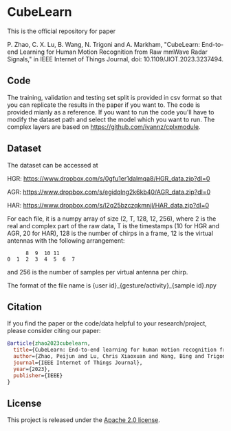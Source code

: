 # CubeLearn
This is the official repository for paper 

P. Zhao, C. X. Lu, B. Wang, N. Trigoni and A. Markham, "CubeLearn: End-to-end Learning for Human Motion Recognition from Raw mmWave Radar Signals," in IEEE Internet of Things Journal, doi: 10.1109/JIOT.2023.3237494.

## Code
The training, validation and testing set split is provided in csv format so that you can replicate the results in the paper if you want to. The code is provided mianly as a reference. If you want to run the code you'll have to modify the dataset path and select the model which you want to run. The complex layers are based on https://github.com/ivannz/cplxmodule.

## Dataset
The dataset can be accessed at 

HGR: https://www.dropbox.com/s/0gfu1er1dalmqa8/HGR_data.zip?dl=0

AGR: https://www.dropbox.com/s/egidqlng2k6kb40/AGR_data.zip?dl=0

HAR: https://www.dropbox.com/s/l2q25bzczqkmnjl/HAR_data.zip?dl=0

For each file, it is a numpy array of size (2, T, 128, 12, 256), where 2 is the real and complex part of the raw data, T is the timestamps (10 for HGR and AGR, 20 for HAR), 128 is the number of chirps in a frame, 12 is the virtual antennas with the following arrangement:
```
      8  9  10 11
0  1  2  3  4  5  6  7
```
and 256 is the number of samples per virtual antenna per chirp.

The format of the file name is {user id}\_{gesture/activity}\_{sample id}.npy



## Citation

If you find the paper or the code/data helpful to your research/project, please consider citing our paper:

```bibtex
@article{zhao2023cubelearn,
  title={CubeLearn: End-to-end learning for human motion recognition from raw mmWave radar signals},
  author={Zhao, Peijun and Lu, Chris Xiaoxuan and Wang, Bing and Trigoni, Niki and Markham, Andrew},
  journal={IEEE Internet of Things Journal},
  year={2023},
  publisher={IEEE}
}
```


## License

This project is released under the [Apache 2.0 license](LICENSE).
